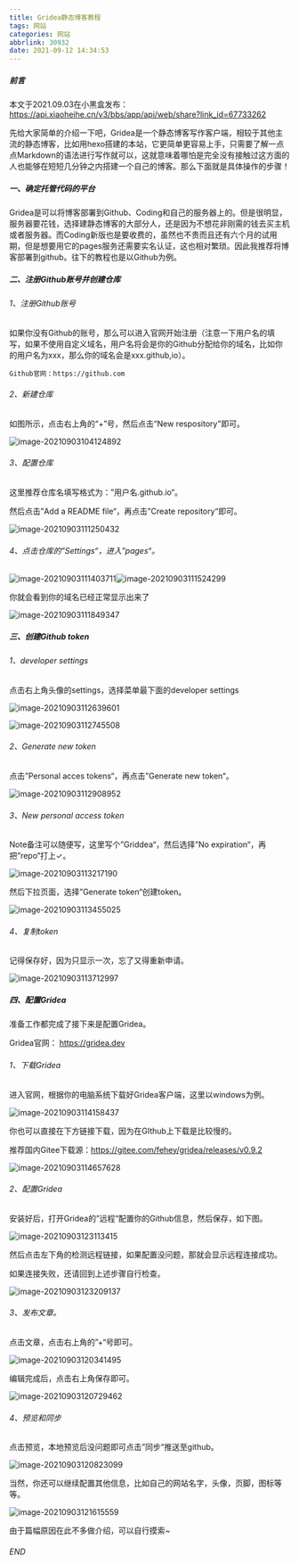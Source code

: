 ```yaml
---
title: Gridea静态博客教程
tags: 网站
categories: 网站
abbrlink: 30932
date: 2021-09-12 14:34:53
---
```


##### 前言

本文于2021.09.03在小黑盒发布：https://api.xiaoheihe.cn/v3/bbs/app/api/web/share?link_id=67733262

 先给大家简单的介绍一下吧，Gridea是一个静态博客写作客户端，相较于其他主流的静态博客，比如用hexo搭建的本站，它更简单更容易上手，只需要了解一点点Markdown的语法进行写作就可以，这就意味着哪怕是完全没有接触过这方面的人也能够在短短几分钟之内搭建一个自己的博客。
​ 那么下面就是具体操作的步骤！

##### 一、确定托管代码的平台

 Gridea是可以将博客部署到Github、Coding和自己的服务器上的。但是很明显，服务器要花钱，选择建静态博客的大部分人，还是因为不想花非刚需的钱去买主机或者服务器。而Coding新版也是要收费的，虽然也不贵而且还有六个月的试用期，但是想要用它的pages服务还需要实名认证，这也相对繁琐。因此我推荐将博客部署到github。往下的教程也是以Github为例。

##### 二、注册Github账号并创建仓库

###### 1、注册Github账号

如果你没有Github的账号，那么可以进入官网开始注册（注意一下用户名的填写，如果不使用自定义域名，用户名将会是你的Github分配给你的域名，比如你的用户名为xxx，那么你的域名会是xxx.github,io）。

```
Github官网：https://github.com 
```

###### 2、新建仓库

如图所示，点击右上角的“+”号，然后点击“New respository"即可。

![image-20210903104124892](https://cdn.jsdelivr.net/gh/awslnotbad/picture@main/img/202109031041028.png)



###### 3、配置仓库

 这里推荐仓库名填写格式为：”用户名.github.io“。

 然后点击”Add a README file“，再点击”Create repository“即可。

![image-20210903111250432](https://cdn.jsdelivr.net/gh/awslnotbad/picture@main/img/202109031112516.png)

###### 4、点击仓库的”Settings“，进入”pages“。

![image-20210903111403711](https://cdn.jsdelivr.net/gh/awslnotbad/picture@main/img/202109031114786.png)![image-20210903111524299](https://cdn.jsdelivr.net/gh/awslnotbad/picture@main/img/202109031115383.png)

 你就会看到你的域名已经正常显示出来了

![image-20210903111849347](https://cdn.jsdelivr.net/gh/awslnotbad/picture@main/img/202109031118431.png)

##### 三、创建Github token

###### 1、developer settings

点击右上角头像的settings，选择菜单最下面的developer settings

![image-20210903112639601](https://cdn.jsdelivr.net/gh/awslnotbad/picture@main/img/202109031126655.png)

![image-20210903112745508](https://cdn.jsdelivr.net/gh/awslnotbad/picture@main/img/202109031127594.png)

###### 2、Generate new token

点击”Personal acces tokens“，再点击”Generate new token“。

![image-20210903112908952](https://cdn.jsdelivr.net/gh/awslnotbad/picture@main/img/202109031129010.png)

###### 3、New personal access token

Note备注可以随便写，这里写个”Griddea“，然后选择”No expiration“，再把”repo“打上✓。

![image-20210903113217190](https://cdn.jsdelivr.net/gh/awslnotbad/picture@main/img/202109031132269.png)

然后下拉页面，选择”Generate token“创建token。

![image-20210903113455025](https://cdn.jsdelivr.net/gh/awslnotbad/picture@main/img/202109031134079.png)

###### 4、复制token

记得保存好，因为只显示一次，忘了又得重新申请。

![image-20210903113712997](https://cdn.jsdelivr.net/gh/awslnotbad/picture@main/img/202109031137064.png)

##### 四、配置Gridea

准备工作都完成了接下来是配置Gridea。

Gridea官网： https://gridea.dev

###### 1、下载Gridea

进入官网，根据你的电脑系统下载好Gridea客户端，这里以windows为例。

![image-20210903114158437](https://cdn.jsdelivr.net/gh/awslnotbad/picture@main/img/202109031141526.png)

你也可以直接在下方链接下载，因为在GIthub上下载是比较慢的。

推荐国内Gitee下载源：https://gitee.com/fehey/gridea/releases/v0.9.2

![image-20210903114657628](https://cdn.jsdelivr.net/gh/awslnotbad/picture@main/img/202109031146684.png)

###### 2、配置Gridea

安装好后，打开Gridea的”远程“配置你的Github信息，然后保存，如下图。

![image-20210903123113415](https://cdn.jsdelivr.net/gh/awslnotbad/picture@main/img/202109031231520.png)

然后点击左下角的检测远程链接，如果配置没问题，那就会显示远程连接成功。

如果连接失败，还请回到上述步骤自行检查。

![image-20210903123209137](https://cdn.jsdelivr.net/gh/awslnotbad/picture@main/img/202109031232228.png)

###### 3、发布文章。

点击文章，点击右上角的”+“号即可。

![image-20210903120341495](https://cdn.jsdelivr.net/gh/awslnotbad/picture@main/img/202109031203578.png)

编辑完成后，点击右上角保存即可。

![image-20210903120729462](https://cdn.jsdelivr.net/gh/awslnotbad/picture@main/img/202109031207576.png)

###### 4、预览和同步

点击预览，本地预览后没问题即可点击”同步“推送至github。

![image-20210903120823099](https://cdn.jsdelivr.net/gh/awslnotbad/picture@main/img/202109031208197.png)

当然，你还可以继续配置其他信息，比如自己的网站名字，头像，页脚，图标等等。

![image-20210903121615559](https://cdn.jsdelivr.net/gh/awslnotbad/picture@main/img/202109031216640.png)

由于篇幅原因在此不多做介绍，可以自行摸索~

###### END

